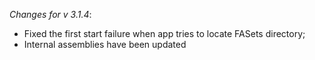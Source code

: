 _Changes for v 3.1.4_:
- Fixed the first start failure when app tries to locate FASets directory;
- Internal assemblies have been updated
